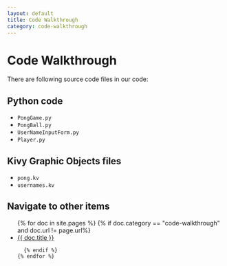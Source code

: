 ```yaml
---
layout: default
title: Code Walkthrough
category: code-walkthrough
---
```

# Code Walkthrough

There are following source code files in our code:

## Python code

* ```PongGame.py```
* ```PongBall.py```
* ```UserNameInputForm.py```
* ```Player.py```

## Kivy Graphic Objects files

* ```pong.kv```
* ```usernames.kv```

## Navigate to other items
<ul>
    {% for doc in site.pages %}
      {% if doc.category == "code-walkthrough" and doc.url != page.url%}
        <li><a class="page-link" href="{{site.url}}{{site.baseurl}}{{doc.url}}">{{ doc.title }}</a></li>

      {% endif %}
    {% endfor %}
</ul>